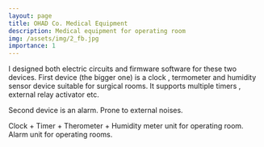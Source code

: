 ```yaml
---
layout: page
title: OHAD Co. Medical Equipment
description: Medical equipment for operating room
img: /assets/img/2_fb.jpg
importance: 1
---
```


I designed both electric circuits and firmware software for these two devices.
First device (the bigger one) is a clock , termometer and humidity sensor device suitable for surgical rooms.
It supports multiple timers , external relay activator etc. 

Second device is an alarm. Prone to external noises.

<div class="row">
    <div class="col-sm mt-3 mt-md-0">
        <img class="img-fluid rounded z-depth-1" src="{{ '/assets/img/1_f.jpg' | relative_url }}" alt="" title="example image"/>
    </div>
    <div class="col-sm mt-3 mt-md-0">
        <img class="img-fluid rounded z-depth-1" src="{{ '/assets/img/1_b.jpg' | relative_url }}" alt="" title="example image"/>
    </div>
</div>
<div class="caption">
    Clock + Timer + Therometer + Humidity meter unit for operating room.  
</div>
<div class="row">
    <div class="col-sm mt-3 mt-md-0">
        <img class="img-fluid rounded z-depth-1" src="{{ '/assets/img/2_fb.jpg' | relative_url }}" alt="" title="example image"/>
    </div>
</div>
<div class="caption">
    Alarm unit for operating rooms.
</div>

